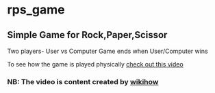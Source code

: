 # rps_game
## Simple Game for Rock,Paper,Scissor
Two players- User vs Computer
Game ends when User/Computer wins

To see how the game is played physically [check out this video](https://www.youtube.com/watch?v=ND4fd6yScBM)
### NB: The video is content created by [wikihow](https://www.youtube.com/c/wikihow)
